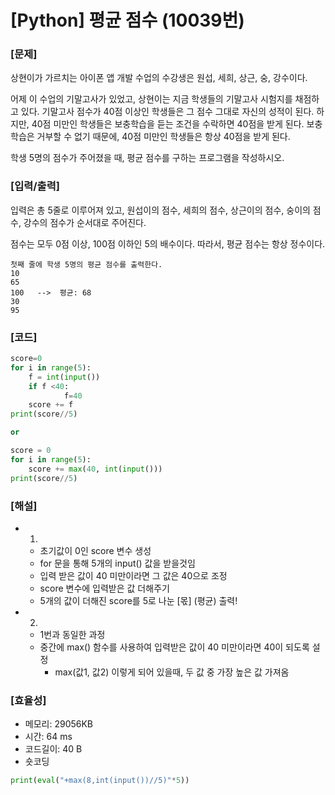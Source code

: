 # [Python] 평균 점수 (10039번)

### [문제]

상현이가 가르치는 아이폰 앱 개발 수업의 수강생은 원섭, 세희, 상근, 숭, 강수이다.

어제 이 수업의 기말고사가 있었고, 상현이는 지금 학생들의 기말고사 시험지를 채점하고 있다. 기말고사 점수가 40점 이상인 학생들은 그 점수 그대로 자신의 성적이 된다. 하지만, 40점 미만인 학생들은 보충학습을 듣는 조건을 수락하면 40점을 받게 된다. 보충학습은 거부할 수 없기 때문에, 40점 미만인 학생들은 항상 40점을 받게 된다.

학생 5명의 점수가 주어졌을 때, 평균 점수를 구하는 프로그램을 작성하시오.

### [입력/출력]

입력은 총 5줄로 이루어져 있고, 원섭이의 점수, 세희의 점수, 상근이의 점수, 숭이의 점수, 강수의 점수가 순서대로 주어진다.

점수는 모두 0점 이상, 100점 이하인 5의 배수이다. 따라서, 평균 점수는 항상 정수이다.

```
첫째 줄에 학생 5명의 평균 점수를 출력한다.
10
65
100   -->  평균: 68
30
95
```

### [코드]

```python
score=0
for i in range(5):
    f = int(input())
    if f <40:
            f=40
    score += f
print(score//5)

or

score = 0
for i in range(5):
	score += max(40, int(input()))
print(score//5)
```

### [해설]

- 1.
    - 초기값이 0인 score 변수 생성
    - for 문을 통해 5개의 input() 값을 받을것임
    - 입력 받은 값이 40 미만이라면 그 값은 40으로 조정
    - score 변수에 입력받은 값 더해주기
    - 5개의 값이 더해진 score를 5로 나눈 [몫] (평균) 출력!
- 2.
    - 1번과 동일한 과정
    - 중간에 max() 함수를 사용하여 입력받은 값이 40 미만이라면 40이 되도록 설정
        - max(값1, 값2) 이렇게 되어 있을때, 두 값 중 가장 높은 값 가져옴

### [효율성]

- 메모리: 29056KB
- 시간: 64 ms
- 코드길이: 40 B
- 숏코딩

```python
print(eval("+max(8,int(input())//5)"*5))
```